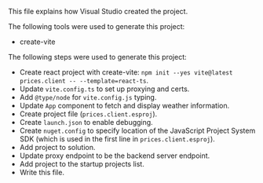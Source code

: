 This file explains how Visual Studio created the project.

The following tools were used to generate this project:
- create-vite

The following steps were used to generate this project:
- Create react project with create-vite: `npm init --yes vite@latest prices.client -- --template=react-ts`.
- Update `vite.config.ts` to set up proxying and certs.
- Add `@type/node` for `vite.config.js` typing.
- Update `App` component to fetch and display weather information.
- Create project file (`prices.client.esproj`).
- Create `launch.json` to enable debugging.
- Create `nuget.config` to specify location of the JavaScript Project System SDK (which is used in the first line in `prices.client.esproj`).
- Add project to solution.
- Update proxy endpoint to be the backend server endpoint.
- Add project to the startup projects list.
- Write this file.
